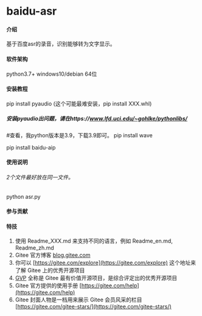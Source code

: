 # baidu-asr

#### 介绍
基于百度asr的录音，识别能够转为文字显示。

#### 软件架构
python3.7+  windows10/debian 64位


#### 安装教程

pip install pyaudio (这个可能最难安装，pip install XXX.whl)

##### 安装pyaudio出问题，请在https://www.lfd.uci.edu/~gohlke/pythonlibs/      
#查看，我python版本是3.9，下载3.9即可。
pip install wave

pip install baidu-aip

#### 使用说明

###### 2个文件最好放在同一文件。
python asr.py

#### 参与贡献




#### 特技

1.  使用 Readme\_XXX.md 来支持不同的语言，例如 Readme\_en.md, Readme\_zh.md
2.  Gitee 官方博客 [blog.gitee.com](https://blog.gitee.com)
3.  你可以 [https://gitee.com/explore](https://gitee.com/explore) 这个地址来了解 Gitee 上的优秀开源项目
4.  [GVP](https://gitee.com/gvp) 全称是 Gitee 最有价值开源项目，是综合评定出的优秀开源项目
5.  Gitee 官方提供的使用手册 [https://gitee.com/help](https://gitee.com/help)
6.  Gitee 封面人物是一档用来展示 Gitee 会员风采的栏目 [https://gitee.com/gitee-stars/](https://gitee.com/gitee-stars/)
